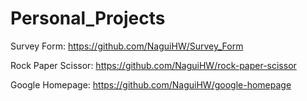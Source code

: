 # Personal_Projects

Survey Form:
https://github.com/NaguiHW/Survey_Form

Rock Paper Scissor:
https://github.com/NaguiHW/rock-paper-scissor

Google Homepage:
https://github.com/NaguiHW/google-homepage
